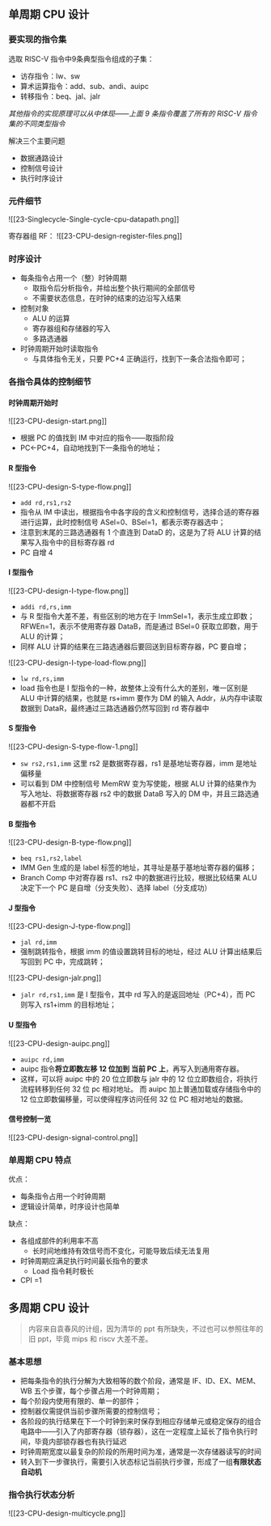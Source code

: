 ## 单周期 CPU 设计
### 要实现的指令集
选取 RISC-V 指令中9条典型指令组成的子集：
- 访存指令：lw、sw
- 算术运算指令：add、sub、andi、auipc
- 转移指令：beq、jal、jalr

*其他指令的实现原理可以从中体现——上面 9 条指令覆盖了所有的 RISC-V 指令集的不同类型指令*

解决三个主要问题
- 数据通路设计
- 控制信号设计
- 执行时序设计

### 元件细节
![[23-Singlecycle-Single-cycle-cpu-datapath.png]]

寄存器组 RF：
![[23-CPU-design-register-files.png]]

### 时序设计
- 每条指令占用一个（整）时钟周期
	- 取指令后分析指令，并给出整个执行期间的全部信号 
	- 不需要状态信息，在时钟的结束的边沿写入结果
- 控制对象
	- ALU 的运算
	- 寄存器组和存储器的写入
	- 多路选通器
- 时钟周期开始时读取指令
	- 与具体指令无关，只要 PC+4 正确运行，找到下一条合法指令即可；

### 各指令具体的控制细节
#### 时钟周期开始时
![[23-CPU-design-start.png]]
- 根据 PC 的值找到 IM 中对应的指令——取指阶段
- PC<-PC+4，自动地找到下一条指令的地址；

#### R 型指令
![[23-CPU-design-S-type-flow.png]]
- `add rd,rs1,rs2`
- 指令从 IM 中读出，根据指令中各字段的含义和控制信号，选择合适的寄存器进行运算，此时控制信号 ASel=0、BSel=1，都表示寄存器选中；
- 注意到末尾的三路选通器有 1 个直连到 DataD 的，这是为了将 ALU 计算的结果写入指令中的目标寄存器 rd
- PC 自增 4 

#### I 型指令
![[23-CPU-design-I-type-flow.png]]
- `addi rd,rs,imm`
- 与 R 型指令大差不差，有些区别的地方在于 ImmSel=1，表示生成立即数；RFWEn=1，表示不使用寄存器 DataB，而是通过 BSel=0 获取立即数，用于 ALU 的计算；
- 同样 ALU 计算的结果在三路选通器后要回送到目标寄存器，PC 要自增；

![[23-CPU-design-I-type-load-flow.png]]
- `lw rd,rs,imm`
- load 指令也是 I 型指令的一种，故整体上没有什么大的差别，唯一区别是 ALU 中计算的结果，也就是 rs+imm 要作为 DM 的输入 Addr，从内存中读取数据到 DataR，最终通过三路选通器仍然写回到 rd 寄存器中

#### S 型指令
![[23-CPU-design-S-type-flow-1.png]]
- `sw rs2,rs1,imm` 这里 rs2 是数据寄存器，rs1 是基地址寄存器，imm 是地址偏移量
- 可以看到 DM 中控制信号 MemRW 变为写使能，根据 ALU 计算的结果作为写入地址、将数据寄存器 rs2 中的数据 DataB 写入的 DM 中，并且三路选通器都不开启

#### B 型指令
![[23-CPU-design-B-type-flow.png]]
- `beq rs1,rs2,label`
- IMM Gen 生成的是 label 标签的地址，其寻址是基于基地址寄存器的偏移；
- Branch Comp 中对寄存器 rs1、rs2 中的数据进行比较，根据比较结果 ALU 决定下一个 PC 是自增（分支失败）、选择 label（分支成功）

#### J 型指令
![[23-CPU-design-J-type-flow.png]]
- `jal rd,imm`
- 强制跳转指令，根据 imm 的值设置跳转目标的地址，经过 ALU 计算出结果后写回到 PC 中，完成跳转；

![[23-CPU-design-jalr.png]]
- `jalr rd,rs1,imm` 是 I 型指令，其中 rd 写入的是返回地址（PC+4），而 PC 则写入 rs1+imm 的目标地址；

#### U 型指令
![[23-CPU-design-auipc.png]]
- `auipc rd,imm`
- auipc 指令**将立即数左移 12 位加到 当前 PC 上**，再写入到通用寄存器。
- 这样，可以将 auipc 中的 20 位立即数与 jalr 中的 12 位立即数组合，将执行流程转移到任何 32 位 pc 相对地址。 而 auipc 加上普通加载或存储指令中的 12 位立即数偏移量，可以使得程序访问任何 32 位 PC 相对地址的数据。

#### 信号控制一览

![[23-CPU-design-signal-control.png]]

### 单周期 CPU 特点

优点：
- 每条指令占用一个时钟周期
- 逻辑设计简单，时序设计也简单

缺点：
- 各组成部件的利用率不高
	- 长时间地维持有效信号而不变化，可能导致后续无法复用
- 时钟周期应满足执行时间最长指令的要求
	- Load 指令耗时极长
- CPI =1


## 多周期 CPU 设计
> 内容来自袁春风的计组，因为清华的 ppt 有所缺失，不过也可以参照往年的旧 ppt，毕竟 mips 和 riscv 大差不差。

### 基本思想
- 把每条指令的执行分解为大致相等的数个阶段，通常是 IF、ID、EX、MEM、WB 五个步骤，每个步骤占用一个时钟周期；
- 每个阶段内使用有限的、单一的部件；
- 控制器仅需提供当前步骤所需要的控制信号；
- 各阶段的执行结果在下一个时钟到来时保存到相应存储单元或稳定保存的组合电路中——引入了内部寄存器（锁存器），这在一定程度上延长了指令执行时间，毕竟内部锁存器也有执行延迟
- 时钟周期宽度以最复杂的阶段的所用时间为准，通常是一次存储器读写的时间
- 转入到下一步骤执行，需要引入状态标记当前执行步骤，形成了一组**有限状态自动机**

### 指令执行状态分析
![[23-CPU-design-multicycle.png]]